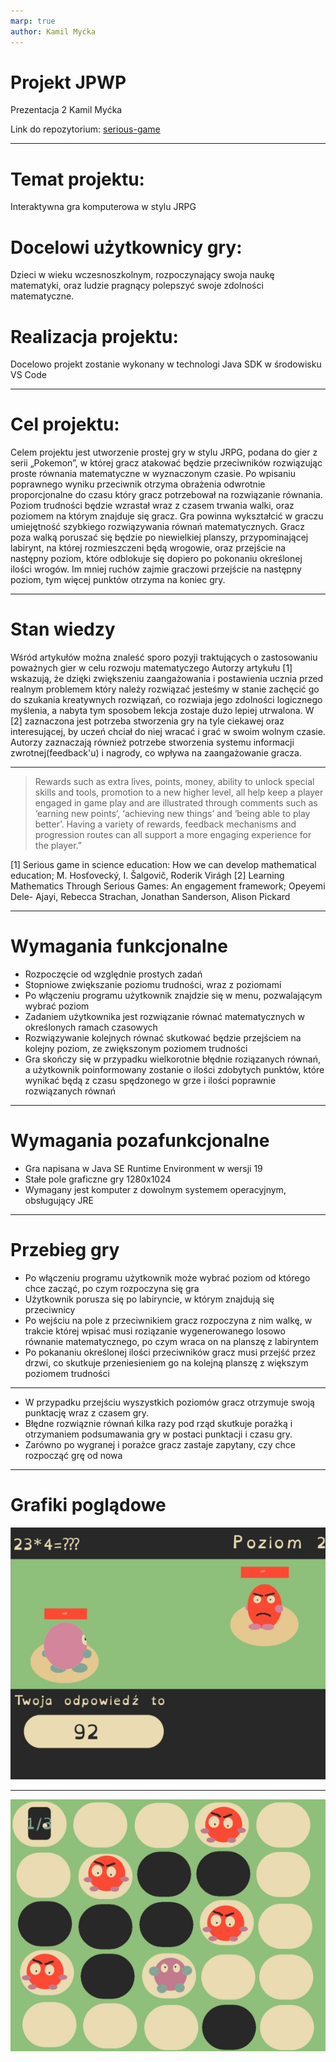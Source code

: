 ```yaml
---
marp: true
author: Kamil Myćka
---
```

# Projekt JPWP
Prezentacja 2
Kamil Myćka

Link do repozytorium: [serious-game](https://github.com/Mordimmer/serious-game.git)

---
# Temat projektu:
Interaktywna gra komputerowa w stylu JRPG

# Docelowi użytkownicy gry: 
Dzieci w wieku wczesnoszkolnym, rozpoczynający swoja naukę matematyki, oraz ludzie pragnący polepszyć swoje zdolności matematyczne.

# Realizacja projektu:
Docelowo projekt zostanie wykonany w technologi Java SDK w środowisku VS Code

---
# Cel projektu:
Celem projektu jest utworzenie prostej gry w stylu JRPG, podana do gier z serii „Pokemon”, w której gracz atakować będzie przeciwników rozwiązując proste równania matematyczne w wyznaczonym czasie. Po wpisaniu poprawnego wyniku przeciwnik otrzyma obrażenia odwrotnie proporcjonalne do czasu który gracz potrzebował na rozwiązanie równania. Poziom trudności będzie wzrastał wraz z czasem trwania walki, oraz poziomem na którym znajduje się gracz. Gra powinna wykształcić w graczu umiejętność szybkiego rozwiązywania równań matematycznych. Gracz poza walką poruszać się będzie po niewielkiej planszy, przypominającej labirynt, na której rozmieszczeni będą wrogowie, oraz przejście na następny poziom, które odblokuje się dopiero po pokonaniu określonej ilości wrogów. Im mniej ruchów zajmie graczowi przejście na następny poziom, tym więcej punktów otrzyma na koniec gry.

---
# Stan wiedzy 
Wśród artykułów można znaleść sporo pozyji traktujących o zastosowaniu poważnych gier w celu rozwoju matematyczego Autorzy artykułu [1] wskazują, że dzięki zwiększeniu zaangażowania i postawienia ucznia przed realnym problemem który należy rozwiązać jesteśmy w stanie zachęcić go do szukania kreatywnych rozwiązań, co rozwiaja jego zdolności logicznego myślenia, a nabyta tym sposobem lekcja zostaje dużo lepiej utrwalona. W [2] zaznaczona jest potrzeba stworzenia gry na tyle ciekawej oraz interesującej, by uczeń chciał do niej wracać i grać w swoim wolnym czasie. Autorzy zaznaczają również potrzebe stworzenia systemu informacji zwrotnej(feedback'u) i nagrody, co wpływa na zaangażowanie gracza. 

---
> Rewards such as extra lives, points, money, ability to unlock special skills and tools, promotion to a new higher level, all help keep a player engaged in game play and are illustrated through comments such as ‘earning new points’, ‘achieving new things’ and ‘being able to play better’. Having a variety of rewards, feedback mechanisms and progression routes can all support a more engaging experience for the player.”

[1] Serious game in science education: How we can develop mathematical education; M. Hosťovecký, I. Šalgovič, Roderik Virágh
[2] Learning Mathematics Through Serious Games: An engagement framework; Opeyemi Dele- Ajayi, Rebecca Strachan, Jonathan Sanderson, Alison Pickard

---
# Wymagania funkcjonalne
* Rozpoczęcie od względnie prostych zadań
* Stopniowe zwiększanie poziomu trudności, wraz z poziomami
* Po włączeniu programu użytkownik znajdzie się w menu, pozwalającym wybrać poziom
* Zadaniem użytkownika jest rozwiązanie równać matematycznych w określonych ramach czasowych
* Rozwiązywanie kolejnych równać skutkować będzie przejściem na kolejny poziom, ze zwiększonym poziomem trudności
* Gra skończy się w przypadku wielkorotnie błędnie roziązanych równań, a użytkownik poinformowany zostanie o ilości zdobytych punktów, które wynikać będą z czasu spędzonego w grze i ilości poprawnie rozwiązanych równań

---
# Wymagania pozafunkcjonalne
* Gra napisana w Java SE Runtime Environment w wersji 19
* Stałe pole graficzne gry 1280x1024
* Wymagany jest komputer z dowolnym systemem operacyjnym, obsługujący JRE
  
---
# Przebieg gry
* Po włączeniu programu użytkownik może wybrać poziom od którego chce zacząć, po czym rozpoczyna się gra
* Użytkownik porusza się po labiryncie, w którym znajdują się przeciwnicy
* Po wejściu na pole z przeciwnikiem gracz rozpoczyna z nim walkę, w trakcie której wpisać musi roziązanie wygenerowanego losowo równanie matematycznego, po czym wraca on na planszę z labiryntem
* Po pokananiu określonej ilości przeciwników gracz musi przejść przez drzwi, co skutkuje przeniesieniem go na kolejną planszę z większym poziomem trudności

---
* W przypadku przejściu wyszystkich poziomów gracz otrzymuje swoją punktację wraz z czasem gry.
* Błędne rozwiąznie równań kilka razy pod rząd skutkuje porażką i otrzymaniem podsumawania gry w postaci punktacji i czasu gry.
* Zarówno po wygranej i porażce gracz zastaje zapytany, czy chce rozpocząć grę od nowa

---
# Grafiki poglądowe
![pic1](Pictures/early-game-idea1.png)

---
![pic2](Pictures/early-game-idea2.png)